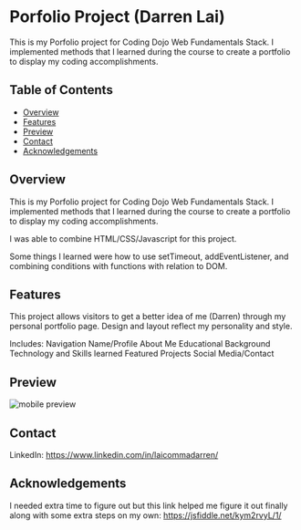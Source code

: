 # Porfolio Project (Darren Lai)

This is my Porfolio project for Coding Dojo Web Fundamentals Stack. I implemented methods that I learned during the course to create a portfolio to display my coding accomplishments. 

## Table of Contents

- [Overview](#overview)
- [Features](#features)
- [Preview](#preview)
- [Contact](#contact)
- [Acknowledgements](#acknowledgements)

## Overview

This is my Porfolio project for Coding Dojo Web Fundamentals Stack. I implemented methods that I learned during the course to create a portfolio to display my coding accomplishments. 

I was able to combine HTML/CSS/Javascript for this project.

Some things I learned were how to use setTimeout, addEventListener, and combining conditions with functions with relation to DOM.


## Features

This project allows visitors to get a better idea of me (Darren) through my personal portfolio page. Design and layout reflect my personality and style.

Includes:
Navigation
Name/Profile
About Me
Educational Background
Technology and Skills learned
Featured Projects
Social Media/Contact

## Preview

![mobile preview](https://github.com/laicommadarren/Portfolio/Lai_Darren_Porfolio_images/mobile_preview.jpg?raw=true)

## Contact

LinkedIn:
https://www.linkedin.com/in/laicommadarren/

## Acknowledgements

I needed extra time to figure out but this link helped me figure it out finally along with some extra steps on my own: https://jsfiddle.net/kym2rvyL/1/